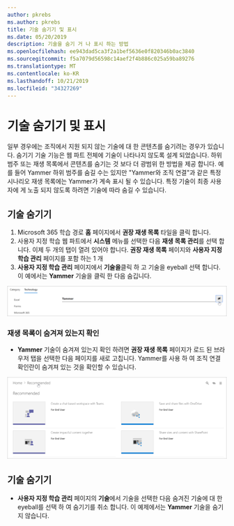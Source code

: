 ```yaml
---
author: pkrebs
ms.author: pkrebs
title: 기술 숨기기 및 표시
ms.date: 05/20/2019
description: 기술을 숨기 거 나 표시 하는 방법
ms.openlocfilehash: ee943dad5ca3f2a1bef5636e0f820346b0ac3840
ms.sourcegitcommit: f5a7079d56598c14aef2f4b886c025a59ba89276
ms.translationtype: MT
ms.contentlocale: ko-KR
ms.lasthandoff: 10/21/2019
ms.locfileid: "34327269"
---
```

# <a name="hide-and-show-technology"></a>기술 숨기기 및 표시

일부 경우에는 조직에서 지원 되지 않는 기술에 대 한 콘텐츠를 숨기려는 경우가 있습니다. 숨기기 기술 기능은 웹 파트 전체에 기술이 나타나지 않도록 설계 되었습니다. 하위 범주 또는 재생 목록에서 콘텐츠를 숨기는 것 보다 더 광범위 한 방법을 제공 합니다. 예를 들어 Yammer 하위 범주를 숨길 수는 있지만 "Yammer와 조직 연결"과 같은 특정 시나리오 재생 목록에는 Yammer가 계속 표시 될 수 있습니다. 특정 기술이 최종 사용자에 게 노출 되지 않도록 하려면 기술에 따라 숨길 수 있습니다. 

## <a name="hide-a-technology"></a>기술 숨기기

1. Microsoft 365 학습 경로 **홈** 페이지에서 **권장 재생 목록** 타일을 클릭 합니다.
2. 사용자 지정 학습 웹 파트에서 **시스템** 메뉴를 선택한 다음 **재생 목록 관리**를 선택 합니다. 이제 두 개의 탭이 열려 있어야 합니다. **권장 재생 목록** 페이지와 **사용자 지정 학습 관리** 페이지를 포함 하는 1 개 
3. **사용자 지정 학습 관리** 페이지에서 **기술을**클릭 하 고 기술을 eyeball 선택 합니다. 이 예에서는 **Yammer** 기술을 클릭 한 다음 숨깁니다.  

![cg-hidetech-.png](media/cg-hidetech.png)

### <a name="verify-the-playlist-is-hidden"></a>재생 목록이 숨겨져 있는지 확인
- **Yammer** 기술이 숨겨져 있는지 확인 하려면 **권장 재생 목록** 페이지가 로드 된 브라우저 탭을 선택한 다음 페이지를 새로 고칩니다. Yammer를 사용 하 여 조직 연결 확인란이 숨겨져 있는 것을 확인할 수 있습니다. 

![cg-hidetechrefresh-.png](media/cg-hidetechrefresh.png)

## <a name="unhide-a-technology"></a>기술 숨기기

- **사용자 지정 학습 관리** 페이지의 **기술**에서 기술을 선택한 다음 숨겨진 기술에 대 한 eyeball를 선택 하 여 숨기기를 취소 합니다. 이 예제에서는 **Yammer** 기술을 숨기지 않습니다. 